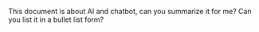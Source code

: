 This document is about AI and chatbot, can you summarize it for me?
Can you list it in a bullet list form?
